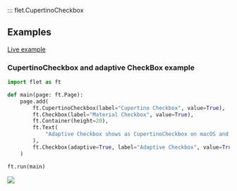 ::: flet.CupertinoCheckbox


## Examples

[Live example](https://flet-controls-gallery.fly.dev/input/cupertinocheckbox)

### CupertinoCheckbox and adaptive CheckBox example



```python
import flet as ft

def main(page: ft.Page):
    page.add(
        ft.CupertinoCheckbox(label="Cupertino Checkbox", value=True),
        ft.Checkbox(label="Material Checkbox", value=True),
        ft.Container(height=20),
        ft.Text(
            "Adaptive Checkbox shows as CupertinoCheckbox on macOS and iOS and as Checkbox on other platforms:"
        ),
        ft.Checkbox(adaptive=True, label="Adaptive Checkbox", value=True),
    )

ft.run(main)
```


<img src="/img/docs/controls/cupertinocheckbox/cupertinocheckbox.png" className="screenshot-70" />

